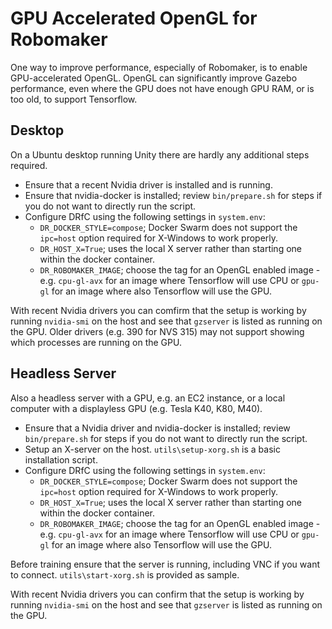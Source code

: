 # GPU Accelerated OpenGL for Robomaker

One way to improve performance, especially of Robomaker, is to enable GPU-accelerated OpenGL. OpenGL can significantly improve Gazebo performance, even where the GPU does not have enough GPU RAM, or is too old, to support Tensorflow.

## Desktop 

On a Ubuntu desktop running Unity there are hardly any additional steps required.

* Ensure that a recent Nvidia driver is installed and is running.
* Ensure that nvidia-docker is installed; review `bin/prepare.sh` for steps if you do not want to directly run the script.
* Configure DRfC using the following settings in `system.env`:
    * `DR_DOCKER_STYLE=compose`; Docker Swarm does not support the `ipc=host` option required for X-Windows to work properly.
    * `DR_HOST_X=True`; uses the local X server rather than starting one within the docker container.
    * `DR_ROBOMAKER_IMAGE`; choose the tag for an OpenGL enabled image - e.g. `cpu-gl-avx` for an image where Tensorflow will use CPU or `gpu-gl` for an image where also Tensorflow will use the GPU.

With recent Nvidia drivers you can comfirm that the setup is working by running `nvidia-smi` on the host and see that `gzserver` is listed as running on the GPU. Older drivers (e.g. 390 for NVS 315) may not support showing which processes are running on the GPU.

## Headless Server

Also a headless server with a GPU, e.g. an EC2 instance, or a local computer with a displayless GPU (e.g. Tesla K40, K80, M40).

* Ensure that a Nvidia driver and nvidia-docker is installed; review `bin/prepare.sh` for steps if you do not want to directly run the script.
* Setup an X-server on the host. `utils\setup-xorg.sh` is a basic installation script.
* Configure DRfC using the following settings in `system.env`:
    * `DR_DOCKER_STYLE=compose`; Docker Swarm does not support the `ipc=host` option required for X-Windows to work properly.
    * `DR_HOST_X=True`; uses the local X server rather than starting one within the docker container.
    * `DR_ROBOMAKER_IMAGE`; choose the tag for an OpenGL enabled image - e.g. `cpu-gl-avx` for an image where Tensorflow will use CPU or `gpu-gl` for an image where also Tensorflow will use the GPU.

Before training ensure that the server is running, including VNC if you want to connect. `utils\start-xorg.sh` is provided as sample.

With recent Nvidia drivers you can confirm that the setup is working by running `nvidia-smi` on the host and see that `gzserver` is listed as running on the GPU.
